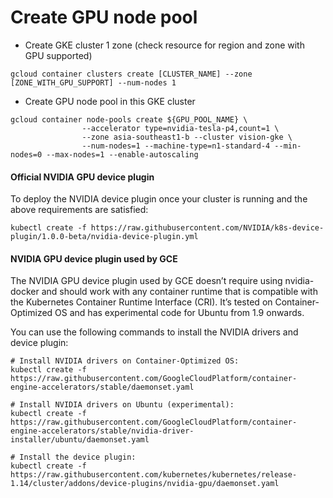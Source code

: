 # Create GPU node pool

- Create GKE cluster 1 zone (check resource for region and zone with GPU supported)

```
gcloud container clusters create [CLUSTER_NAME] --zone [ZONE_WITH_GPU_SUPPORT] --num-nodes 1
```

- Create GPU node pool in this GKE cluster

```
gcloud container node-pools create ${GPU_POOL_NAME} \                                                                                                   
                --accelerator type=nvidia-tesla-p4,count=1 \
                --zone asia-southeast1-b --cluster vision-gke \    
                --num-nodes=1 --machine-type=n1-standard-4 --min-nodes=0 --max-nodes=1 --enable-autoscaling

```

#### Official NVIDIA GPU device plugin
 
To deploy the NVIDIA device plugin once your cluster is running and the above requirements are satisfied:

```
kubectl create -f https://raw.githubusercontent.com/NVIDIA/k8s-device-plugin/1.0.0-beta/nvidia-device-plugin.yml
```

#### NVIDIA GPU device plugin used by GCE

The NVIDIA GPU device plugin used by GCE doesn’t require using nvidia-docker and should work with any container runtime that is compatible with the Kubernetes Container Runtime Interface (CRI). It’s tested on Container-Optimized OS and has experimental code for Ubuntu from 1.9 onwards.

You can use the following commands to install the NVIDIA drivers and device plugin:

```
# Install NVIDIA drivers on Container-Optimized OS:
kubectl create -f https://raw.githubusercontent.com/GoogleCloudPlatform/container-engine-accelerators/stable/daemonset.yaml

# Install NVIDIA drivers on Ubuntu (experimental):
kubectl create -f https://raw.githubusercontent.com/GoogleCloudPlatform/container-engine-accelerators/stable/nvidia-driver-installer/ubuntu/daemonset.yaml

# Install the device plugin:
kubectl create -f https://raw.githubusercontent.com/kubernetes/kubernetes/release-1.14/cluster/addons/device-plugins/nvidia-gpu/daemonset.yaml
```